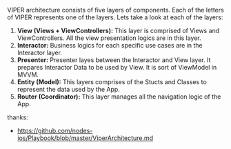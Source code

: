 VIPER architecture consists of five layers of components. Each of the letters of VIPER represents one of the layers. Lets take a look at each of the layers:

1. **View (Views + ViewControllers):** This layer is comprised of Views and ViewControllers. All the view presentation logics are in this layer.
2. **Interactor:** Business logics for each specific use cases are in the Interactor layer.
3. **Presenter:** Presenter layes between the Interactor and View layer. It prepares Interactor Data to be used by View. It is sort of ViewModel in MVVM.
4. **Entity (Model):** This layers comprises of the Stucts and Classes to represent the data used by the App.
5. **Router (Coordinator):** This layer manages all the navigation logic of the App.


thanks:
* https://github.com/nodes-ios/Playbook/blob/master/ViperArchitecture.md